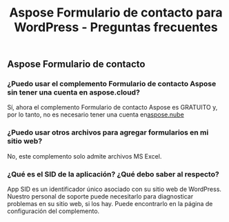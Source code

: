 ﻿---
title: Aspose Formulario de contacto para WordPress - Preguntas frecuentes
second_title: Aspose Contact Form Documen
type: docs
url: /es/aspose-contact-form-for-wordpress-faqs/
description: El formulario de contacto Aspose admite Excel para crear, convertir, fusionar, dividir, proteger, operación de objetos internos, etc.
weight: 40
---
## Aspose Formulario de contacto
### ¿Puedo usar el complemento Formulario de contacto Aspose sin tener una cuenta en aspose.cloud?
 Sí, ahora el complemento Formulario de contacto Aspose es GRATUITO y, por lo tanto, no es necesario tener una cuenta en[aspose.nube](https://www.aspose.cloud/)
### ¿Puedo usar otros archivos para agregar formularios en mi sitio web?
No, este complemento solo admite archivos MS Excel.
### ¿Qué es el SID de la aplicación? ¿Qué debo saber al respecto?
App SID es un identificador único asociado con su sitio web de WordPress. Nuestro personal de soporte puede necesitarlo para diagnosticar problemas en su sitio web, si los hay. Puede encontrarlo en la página de configuración del complemento.
